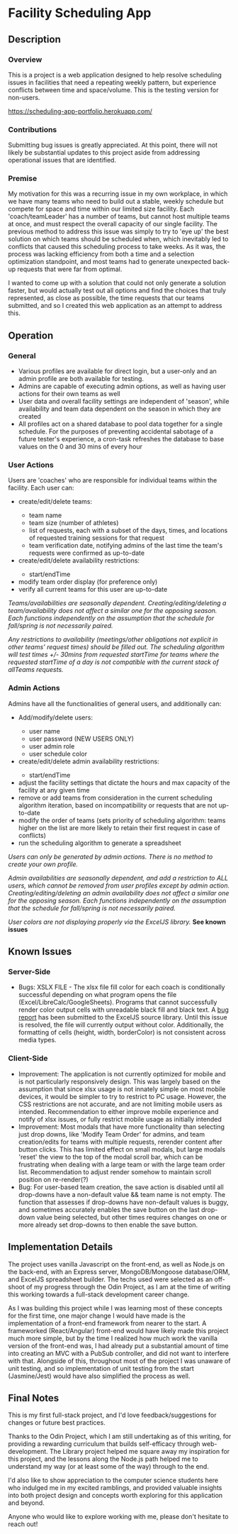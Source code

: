 # Facility Scheduling App
## Description
### Overview

This is a project is a web application designed to help resolve scheduling issues in facilities that need a repeating weekly pattern, but experience conflicts between time and space/volume. This is the testing version for non-users.

https://scheduling-app-portfolio.herokuapp.com/


### Contributions

Submitting bug issues is greatly appreciated. At this point, there will not likely be substantial updates to this project aside from addressing operational issues that are identified.

### Premise

My motivation for this was a recurring issue in my own workplace, in which we have many teams who need to build out a stable, 
weekly schedule but compete for space and time within our limited size facility. Each 'coach/teamLeader' has a number of teams, 
but cannot host multiple teams at once, and must respect the overall capacity of our single facility. 
The previous method to address this issue was simply to try to 'eye up' the best solution on which teams should be scheduled when, 
which inevitably led to conflicts that caused this scheduling process to take weeks. As it was, the process was lacking efficiency from both a time and a selection optimization standpoint, and most teams had to generate unexpected back-up requests that were far from optimal.

I wanted to come up with a solution that could not only generate a solution faster, but would actually test out all options and find the choices that
truly represented, as close as possible, the time requests that our teams submitted, and so I created this web application as an attempt to address this. 

## Operation

### General

<ul>
  <li>Various profiles are available for direct login, but a user-only and an admin profile are both available for testing.</li>
  <li>Admins are capable of executing admin options, as well as having user actions for their own teams as well</li>
  <li>User data and overall facility settings are independent of 'season', while availability and team data dependent on the season in which they are created</li>
  <li>All profiles act on a shared database to pool data together for a single schedule. For the purposes of preventing accidental sabotage of a future tester's experience, a cron-task refreshes the database to base values on the 0 and 30 mins of every hour</li>
</ul>

### User Actions

Users are 'coaches' who are responsible for individual teams within the facility. Each user can:
<ul>
  <li>create/edit/delete teams:</li>
     <ul>
       <li>team name</li>
       <li>team size (number of athletes)</li>
       <li>list of requests, each with a subset of the days, times, and locations of requested training sessions for that request</li>
       <li>team verification date, notifying admins of the last time the team's requests were confirmed as up-to-date</li>
     </ul>
  <li>create/edit/delete availability restrictions:</li>
    <ul> 
      <li>start/endTime</li>
    </ul>
  <li>modify team order display (for preference only)</li>
  <li>verify all current teams for this user are up-to-date</li>
</ul>

 *Teams/availabilities are seasonally dependent. Creating/editing/deleting a team/availability does not affect a similar one for the opposing season. Each functions independently on the assumption that the schedule for fall/spring is not necessarily paired.*


*Any restrictions to availability (meetings/other obligations not explicit in other teams' request times) should be filled out. The scheduling algorithm will test times +/- 30mins from requested startTime for teams where the requested startTime of a day is not compatible with the current stack of allTeams requests.*

### Admin Actions

Admins have all the functionalities of general users, and additionally can:
<ul>
  <li>Add/modify/delete users:</li>
    <ul>
      <li>user name</li>
      <li>user password (NEW USERS ONLY)</li>
      <li>user admin role</li>
      <li>user schedule color</li>
    </ul>
  <li>create/edit/delete admin availability restrictions:</li>
   <ul> 
     <li>start/endTime</li>
   </ul>
  <li>adjust the facility settings that dictate the hours and max capacity of the facility at any given time</li>
  <li>remove or add teams from consideration in the current scheduling algorithm iteration, based on incompatibility or requests that are not up-to-date</li>
  <li>modify the order of teams (sets priority of scheduling algorithm: teams higher on the list are more likely to retain their first request in case of conflicts)   </li>
  <li>run the scheduling algorithm to generate a spreadsheet</li>
</ul>

*Users can only be generated by admin actions. There is no method to create your own profile.*

*Admin availabilities are seasonally dependent, and add a restriction to ALL users, which cannot be removed from user profiles except by admin action. Creating/editing/deleting an admin availability does not affect a similar one for the opposing season. Each functions independently on the assumption that the schedule for fall/spring is not necessarily paired.*

*User colors are not displaying properly via the ExcelJS library.* **See known issues**

## Known Issues

### Server-Side

<ul>
   <li>Bugs: XSLX FILE - The xlsx file fill color for each coach is conditionally successful depending on what program opens the file (Excel/LibreCalc/GoogleSheets). Programs that cannot successfully render color output cells with unreadable black fill and black text. A <a href = 'https://github.com/exceljs/exceljs/issues/2029'>bug report</a> has been submitted to the ExcelJS source library. Until this issue is resolved, the file will currently output without color. Additionally, the formatting of cells (height, width, borderColor) is not consistent across media types.
  </li>  
</ul>


### Client-Side
<ul>
  <li>Improvement: The application is not currently optimized for mobile and is not particularly responsively design. This was largely based on the assumption that since xlsx usage is not innately simple on most mobile devices, it would be simpler to try to restrict to PC usage. However, the CSS restrictions are not accurate, and are not limiting mobile users as intended. Recommendation to either improve mobile experience and notify of xlsx issues, or fully restrict mobile usage as initially intended</li>
  <li>Improvement: Most modals that have more functionality than selecting just drop downs, like 'Modify Team Order' for admins, and team creation/edits for teams with multiple requests, rerender content after button clicks. This has limited effect on small modals, but large modals 'reset' the view to the top of the modal scroll bar, which can be frustrating when dealing with a large team or with the large team order list. Recommendation to adjust render somehow to maintain scroll position on re-render(?)</li>
  <li>Bug: For user-based team creation, the save action is disabled until all drop-downs have a non-default value && team name is not empty. The function that assesses if drop-downs have non-default values is buggy, and sometimes accurately enables the save button on the last drop-down value being selected, but other times requires changes on one or more already set drop-downs to then enable the save button. </li>
</ul>

## Implementation Details

The project uses vanilla Javascript on the front-end, as well as Node.js on the back-end, with an Express server, MongoDB/Mongoose database/ORM, and ExcelJS spreadsheet builder. The techs used were selected as an off-shoot of my progress through the Odin Project, as I am at the time of writing this working towards a full-stack development career change. 

As I was building this project while I was learning most of these concepts for the first time, one major change I would have made is the implementation of a front-end framework from nearer to the start. A frameworked (React/Angular) front-end would have likely made this project much more simple, but by the time I realized how much work the vanilla version of the front-end was, I had already put a substantial amount of time into creating an MVC with a PubSub controller, and did not want to interfere with that. Alongside of this, throughout most of the project I was unaware of unit testing, and so implementation of unit testing from the start (Jasmine/Jest) would have also simplified the process as well. 

## Final Notes

This is my first full-stack project, and I'd love feedback/suggestions for changes or future best practices. 

Thanks to the Odin Project, which I am still undertaking as of this writing, for providing a rewarding curriculum that builds self-efficacy through web-development. The Library project helped me square away my inspiration for this project, and the lessons along the Node.js path helped me to understand my way (or at least some of the way) through to the end. 

I'd also like to show appreciation to the computer science students here who indulged me in my excited ramblings, and provided valuable insights into both project design and concepts worth exploring for this application and beyond.

Anyone who would like to explore working with me, please don't hesitate to reach out!
